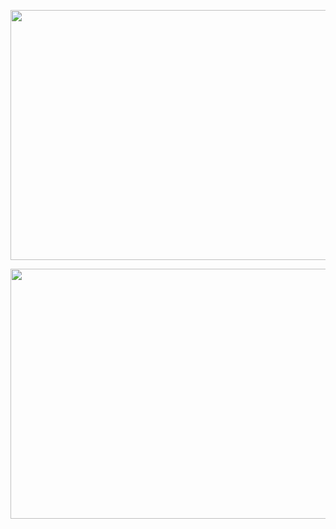 <!--
**g-omahony/g-omahony** is a ✨ _special_ ✨ repository because its `README.md` (this file) appears on your GitHub profile.

Here are some ideas to get you started:

- 🔭 I’m currently working on ...
- 🌱 I’m currently learning ...
- 👯 I’m looking to collaborate on ...
- 🤔 I’m looking for help with ...
- 💬 Ask me about ...
- 📫 How to reach me: ...
- 😄 Pronouns: ...
- ⚡ Fun fact: ...
-->

<p align="center">
  <img width="560" height="400" src="https://github-readme-streak-stats.herokuapp.com/?user=g-omahony&theme=tokyonight&hide_border=false">
</p>
<p align="center">
  <img width="560" height="400" src="https://github-readme-stats.vercel.app/api/top-langs/?username=g-omahony&theme=tokyonight&show_icons=true&hide_border=true&layout=compact">
</p>
